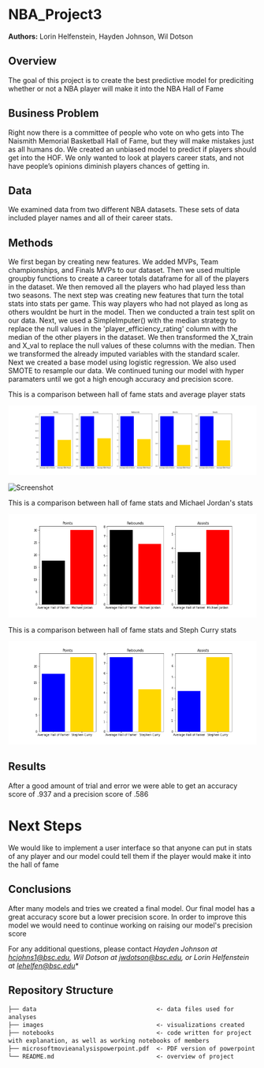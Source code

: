 # NBA_Project3


**Authors:** Lorin Helfenstein, Hayden Johnson, Wil Dotson

## Overview
The goal of this project is to create the best predictive model for prediciting whether or not a NBA player will make it into the NBA Hall of Fame

## Business Problem
Right now there is a committee of people who vote on who gets into The Naismith Memorial Basketball Hall of Fame, but they will make mistakes just as all humans do. We created an unbiased model to predict if players should get into the HOF.
We only wanted to look at players career stats, and not have people’s opinions diminish players chances of getting in.


## Data
We examined data from two different NBA datasets. These sets of data included player names and all of their career stats.

## Methods
We first began by creating new features. We added MVPs, Team championships, and Finals MVPs to our dataset. Then we used multiple groupby functions to create a career totals dataframe for all of the players in the dataset. We then removed all the players who had played less than two seasons. The next step was creating new features that turn the total stats into stats per game. This way players who had not played as long as others wouldnt be hurt in the model. Then we conducted a train test split on our data. Next, we used a SimpleImputer() with the median strategy to replace the null values in the 'player_efficiency_rating' column with the median of the other players in the dataset. We then transformed the X_train and X_val to replace the null values of these columns with the median. Then we transformed the already imputed variables with the standard scaler. Next we created a base model using logistic regression. We also used SMOTE to resample our data. We continued tuning our model with hyper paramaters until we got a high enough accuracy and precision score.

This is a comparison between hall of fame stats and average player stats

![graph1](images/hall_of_fame_vs_average.png)

![Screenshot](screenshot1.png)


This is a comparison between hall of fame stats and Michael Jordan's stats

![graph2](images/jordan.png)

This is a comparison between hall of fame stats and Steph Curry stats

![graph3](images/steph.png)





## Results
After a good amount of trial and error we were able to get an accuracy score of .937 and a precision score of .586

# Next Steps
We would like to implement a user interface so that anyone can put in stats of any player and our model could tell them if the player would make it into the hall of fame

## Conclusions
After many models and tries we created a final model. Our final model has a great accuracy score but a lower precision score. In order to improve this model we would need to continue working on raising our model's precision score 



For any additional questions, please contact *Hayden Johnson at hcjohns1@bsc.edu, Wil Dotson at jwdotson@bsc.edu, or Lorin Helfenstein at lehelfen@bsc.edu**

## Repository Structure

```
├── data                                  <- data files used for analyses
├── images                                <- visualizations created
├── notebooks                             <- code written for project with explanation, as well as working notebooks of members
├── microsoftmovieanalysispowerpoint.pdf  <- PDF version of powerpoint
└── README.md                             <- overview of project
```
